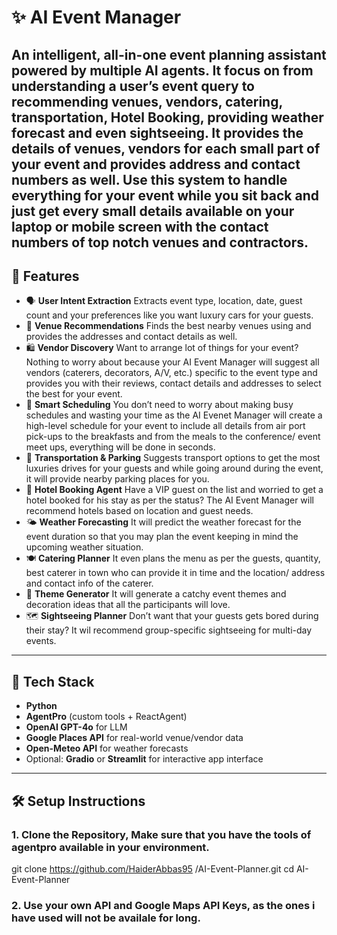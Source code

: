 # ✨ AI Event Manager

An intelligent, all-in-one event planning assistant powered by multiple AI agents. It focus on from understanding a user’s event query to recommending venues, vendors, catering, transportation, Hotel Booking, providing weather forecast and even sightseeing. It provides the details of venues, vendors for each small part of your event and provides address and contact numbers as well.
Use this system to handle everything for your event while you sit back and just get every small details available on your laptop or mobile screen with the contact numbers of top notch venues and contractors.
---

## 🧠 Features

- 🗣️ **User Intent Extraction** 
Extracts event type, location, date, guest count and your preferences like you want luxury cars for your guests.
- 🏢 **Venue Recommendations** 
Finds the best nearby venues using and provides the addresses and contact details as well.
- 🛍️ **Vendor Discovery** 
Want to arrange lot of things for your event? Nothing to worry about because your AI Event Manager will suggest all vendors (caterers, decorators, A/V, etc.) specific to the event type and provides you with their reviews, contact details and addresses to select the best for your event.
- 📅 **Smart Scheduling** 
You don’t need to worry about making busy schedules and wasting your time as the AI Evenet Manager will create a high-level schedule for your event to include all details from air port pick-ups to the breakfasts and from the meals to the conference/ event meet ups, everything will be done in seconds.
- 🚗 **Transportation & Parking** 
Suggests transport options to get the most luxuries drives for your guests and while going around during the event, it will provide nearby parking places for you.
- 🏨 **Hotel Booking Agent** 
Have a VIP guest on the list and worried to get a hotel booked for his stay as per the status? The AI Event Manager will recommend hotels based on location and guest needs.
- 🌤️ **Weather Forecasting** 
It will predict the weather forecast for the event duration so that you may plan the event keeping in mind the upcoming weather situation.
- 🍽️ **Catering Planner** 
It even plans the menu as per the guests, quantity, best caterer in town who can provide it in time and the location/ address and contact info of the caterer.
- 🎨 **Theme Generator** 
It will generate a catchy event themes and decoration ideas that all the participants will love.
- 🗺️ **Sightseeing Planner** 
Don’t want that your guests gets bored during their stay? It wil recommend group-specific sightseeing for multi-day events.

---

## 🚀 Tech Stack

- **Python**
- **AgentPro** (custom tools + ReactAgent)
- **OpenAI GPT-4o** for LLM
- **Google Places API** for real-world venue/vendor data
- **Open-Meteo API** for weather forecasts
- Optional: **Gradio** or **Streamlit** for interactive app interface

---

## 🛠️ Setup Instructions

### 1. Clone the Repository, Make sure that you have the tools of agentpro available in your environment.

git clone https://github.com/HaiderAbbas95 /AI-Event-Planner.git
cd AI-Event-Planner

### 2. Use your own API and Google Maps API Keys, as the ones i have used will not be availale for long.
